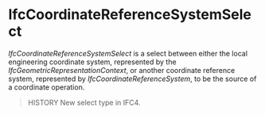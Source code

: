 # IfcCoordinateReferenceSystemSelect

_IfcCoordinateReferenceSystemSelect_ is a select between either the local engineering coordinate system, represented by the _IfcGeometricRepresentationContext_, or another coordinate reference system, represented by _IfcCoordinateReferenceSystem_, to be the source of a coordinate operation.<!-- end of definition -->

> HISTORY New select type in IFC4.
